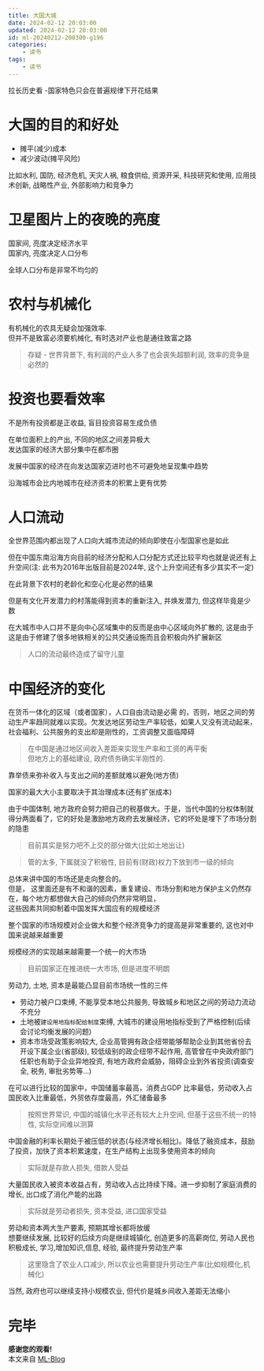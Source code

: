 ```yaml
---
title: 大国大城
date: 2024-02-12 20:03:00
updated: 2024-02-12 20:03:00
id: ml-20240212-200300-g196
categories:
	- 读书
tags: 
	- 读书
---
```



拉长历史看 -国家特色只会在普遍规律下开花结果

<!--more-->

# 大国的目的和好处

* 摊平(减少)成本
* 减少波动(摊平风险)

比如水利, 国防, 经济危机, 天灾人祸, 粮食供给, 资源开采, 科技研究和使用, 应用技术创新, 战略性产业, 外部影响力和竞争力

# 卫星图片上的夜晚的亮度

国家间, 亮度决定经济水平  
国家内, 亮度决定人口分布

全球人口分布是非常不均匀的

# 农村与机械化

有机械化的农具无疑会加强效率.  
但并不是致富必须要机械化, 有时选对产业也是通往致富之路

> 存疑 - 世界背景下, 有利润的产业人多了也会丧失超额利润, 效率的竞争是必然的

# 投资也要看效率

不是所有投资都是正收益, 盲目投资容易生成负债

在单位面积上的产出, 不同的地区之间差异极大  
发达国家的经济大部分集中在都市圈

发展中国家的经济在向发达国家迈进时也不可避免地呈现集中趋势

沿海城市会比内地城市在经济资本的积累上更有优势

# 人口流动

全世界范围内都出现了人口向大城市流动的倾向即使在小型国家也是如此

但在中国东南沿海方向目前的经济分配和人口分配方式还比较平均也就是说还有上升空间(注: 此书为2016年出版目前是2024年, 这个上升空间还有多少其实不一定)

在此背景下农村的老龄化和空心化是必然的结果

但是有文化开发潜力的村落能得到资本的重新注入, 并焕发潜力, 但这样毕竟是少数

在大城市中人口并不是向中心区域集中的反而是由中心区域向外扩散的, 这是由于这是由于修建了很多地铁相关的公共交通设施而且会积极向外扩展新区

> 人口的流动最终造成了留守儿童

# 中国经济的变化

在货币⼀体化的区域（或者国家），⼈⼝⾃由流动是必需
的，否则，地区之间的劳动⽣产率趋同就难以实现。⽋发达地区劳动⽣产率较低，如果⼈⼜没有流动起来，社会福利、公共服务的⽀出却是刚性的，⼯资调整⼜⾯临障碍

> 在中国是通过地区间收⼊差距来实现生产率和工资的再平衡  
> 但地方上的基础建设, 政府债务确实半刚性的.

靠举债来弥补收⼊与⽀出之间的差额就难以避免(地方债)

国家的最大大小主要取决于其治理成本(还有扩张成本)

由于中国体制, 地⽅政府会努⼒把⾃⼰的税基做⼤。于是，当代中国的分权体制就得分两⾯看了，它的好处是激励地⽅政府去发展经济，它的坏处是埋下了市场分割的隐患

> 目前其实是努力吧不上交的部分做大(比如土地出让)  

> 管的太多, 下属就没了积极性, 目前有(财政)权力下放到市一级的倾向

总体来讲中国的市场还是⾛向整合的。  
但是， 这⾥⾯还是有不和谐的因素，重复建设、市场分割和地⽅保护主义仍然存在，每个地⽅都想做⼤⾃⼰的倾向仍然⾮常明显，  
这些因素共同抑制着中国发挥⼤国应有的规模经济

整个国家的市场规模对企业做⼤和整个经济竞争⼒的提⾼是⾮常重要的, 这也对中国来说越来越重要

规模经济的实现越来越需要⼀个统⼀的⼤市场

> 目前国家正在推进统一大市场, 但是进度不明朗



劳动力, 土地, 资本是最能凸显目前市场统一性的三件  
* 劳动力被户口束缚, 不能享受本地公共服务, 导致城乡和地区之间的劳动⼒流动不充分
* 土地被`建设⽤地指标配给制度`束缚, ⼤城市的建设⽤地指标受到了严格控制(后续会讨论均衡发展的问题)
* 资本市场受政策影响较大, 企业⾼管拥有政企纽带能够帮助企业到其他省份去开设下属企业(省部级), 较低级别的政企纽带不起作⽤, ⾼管曾在中央政府部门任职也有助于企业异地投资, 有地⽅政府会威胁，阻碍企业到外省投资(调查安全, 税务, 审批劣势等...)


在可以进⾏⽐较的国家中，中国储蓄率最⾼，消费占GDP
⽐率最低，劳动收⼊占国⺠收⼊⽐重最低，外贸依存度最⾼，外汇储备最多

> 按照世界常识, 中国的城镇化水平还有较大上升空间, 但基于这些不统一的特性, 实际空间难以测算


中国金融的利率⻓期处于被压低的状态(与经济增长相比)。降低了融资成本，⿎励了投资，加快了资本积累速度，在⽣产结构上出现多使⽤资本的倾向

> 实际就是存款人损失, 借款人受益

⼤量国⺠收⼊被资本收益占有，劳动收⼊占⽐持续下降。进⼀步抑制了家庭消费的增⻓, 出⼝成了消化产能的出路

> 实际就是劳动者损失, 资本受益, 进口国家受益

劳动和资本两⼤⽣产要素, 预期其增⻓都将放缓  
想要继续发展, 比较好的后续方向是继续城镇化, 创造更多的高薪岗位, 劳动人民也积极成长, 学习,增加知识,信息, 经验, 最终提升劳动生产率

> 这里隐含了农业人口减少, 所以农业也需要提升劳动生产率(比如规模化,机械化)

当然, 政府也可以继续支持小规模农业, 但代价是城乡间收⼊差距⽆法缩⼩






# 完毕

**感谢您的观看!**  
本文来自 [ML-Blog][ML-Blog_Link]

<!-- 图片 -->

<!-- 链接 -->

<!-- 水印 -->
[ML-Blog_Link]:https://userminghaoli.github.io/ "我的博客"
